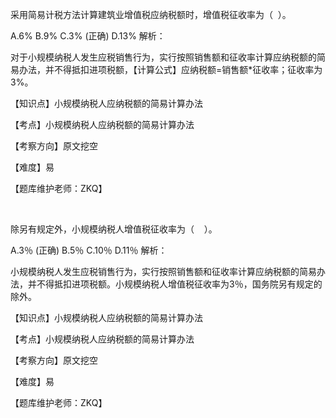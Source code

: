 <p>采用简易计税方法计算建筑业增值税应纳税额时，增值税征收率为（ &nbsp;）。</p>
A.6%
B.9%
C.3%  (正确)
D.13%
解析：<p>对于小规模纳税人发生应税销售行为，实行按照销售额和征收率计算应纳税额的简易办法，并不得抵扣进项税额，【计算公式】应纳税额=销售额*征收率；征收率为3%。</p><p>【知识点】小规模纳税人应纳税额的简易计算办法</p><p>【考点】小规模纳税人应纳税额的简易计算办法</p><p>【考察方向】原文挖空</p><p>【难度】易</p><p>【题库维护老师：ZKQ】</p><p><br/></p>
<p>除另有规定外，小规模纳税人增值税征收率为（ &nbsp; &nbsp;）。</p>
A.3％  (正确)
B.5％
C.10％
D.11％
解析：<p>小规模纳税人发生应税销售行为，实行按照销售额和征收率计算应纳税额的简易办法，并不得抵扣进项税额。小规模纳税人增值税征收率为3％，国务院另有规定的除外。</p><p>【知识点】小规模纳税人应纳税额的简易计算办法</p><p>【考点】小规模纳税人应纳税额的简易计算办法</p><p>【考察方向】原文挖空</p><p>【难度】易</p><p>【题库维护老师：ZKQ】</p>
